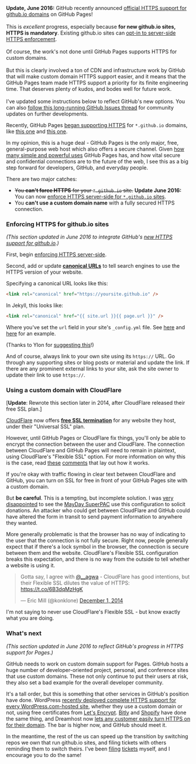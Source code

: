 <div class="callout">
<strong>Update, June 2016:</strong> 
GitHub recently announced <a href="https://github.com/blog/2186-https-for-github-pages">official HTTPS support for github.io domains</a> on GitHub Pages!
<br/><br/>
This is <em>excellent</em> progress, especially because <strong>for new github.io sites, HTTPS is mandatory</strong>. Existing github.io sites can <a href="https://help.github.com/articles/securing-your-github-pages-site-with-https/">opt-in to server-side HTTPS enforcement</a>.
<br/><br/>
Of course, the work's not done until GitHub Pages supports HTTPS for custom domains. 
<br/><br/>
But this is clearly involved a ton of CDN and infrastructure work by GitHub that will make custom domain HTTPS support easier, and it means that the GitHub Pages team made HTTPS support a priority for its finite engineering time. That deserves plenty of kudos, and bodes well for future work.
<br/><br/>
I've updated some instructions below to reflect GitHub's new options. You can also <a href="https://github.com/isaacs/github/issues/156">follow this long-running GitHub Issues thread</a> for community updates on further developments.
</div>

Recently, GitHub Pages [began supporting HTTPS](https://twitter.com/benbalter/status/444555263195217920) for `*.github.io` domains, like [this one](https://cfpb.github.io/) and [this one](https://sunlightlabs.github.io/congress/). 

In my opinion, this is a huge deal - GitHub Pages is the only major, free, general-purpose web host which also offers a secure channel. Given [how many simple and powerful uses](https://konklone.com/post/the-power-and-potential-of-github-pages) GitHub Pages has, and how vital secure and confidential connections are to the future of the web, I see this as a big step forward for developers, GitHub, and everyday people.

There are two major catches:

* <s>You **can't force HTTPS** for your `*.github.io` site.</s> **Update June 2016:** You can now [enforce HTTPS server-side for `*.github.io` sites](https://help.github.com/articles/securing-your-github-pages-site-with-https/).
* You **can't use a custom domain name** with a fully secured HTTPS connection.

### Enforcing HTTPS for github.io sites

_(This section updated in June 2016 to integrate GitHub's [new HTTPS support for github.io](https://help.github.com/articles/securing-your-github-pages-site-with-https/).)_

First, begin [enforcing HTTPS server-side](https://help.github.com/articles/securing-your-github-pages-site-with-https/).

Second, add or update **[canonical URLs](https://support.google.com/webmasters/answer/139066?hl=en)** to tell search engines to use the HTTPS version of your website.

Specifying a canonical URL looks like this:

```html
<link rel="canonical" href="https://yoursite.github.io" />
```

In Jekyll, this looks like:

```html
<link rel="canonical" href="{{ site.url }}{{ page.url }}" />
```

Where you've set the `url` field in your site's `_config.yml` file. See [here](https://github.com/18F/18f.gsa.gov/blob/b58cbcd66d2535746bfa43d42f670b9b1c105fd3/_config.yml#L26) and [here](https://github.com/18F/18f.gsa.gov/blob/b58cbcd66d2535746bfa43d42f670b9b1c105fd3/_includes/head.html#L27) for an example.

(Thanks to Ylon for [suggesting this](#comment-54c505e769702d16212a0000)!)

And of course, always link to your own site using its `https://` URL. Go through any supporting sites or blog posts or material and update the link. If there are any prominent external links to your site, ask the site owner to update their link to use `https://`.

### Using a custom domain with CloudFlare

[**Update**: Rewrote this section later in 2014, after CloudFlare released their free SSL plan.]

[CloudFlare](https://www.cloudflare.com/) now offers **[free SSL termination](https://blog.cloudflare.com/introducing-universal-ssl/)** for any website they host, under their "Universal SSL" plan. 

However, until GitHub Pages or CloudFlare fix things, you'll only be able to encrypt the connection between the user and CloudFlare. The connection between CloudFlare and GitHub Pages will need to remain in plaintext, using CloudFlare's "Flexible SSL" option. For more information on why this is the case, read [these](https://github.com/isaacs/github/issues/156#issuecomment-57271637) [comments](https://github.com/isaacs/github/issues/156#issuecomment-60453315) that lay out how it works.

If you're okay with traffic flowing in clear text between CloudFlare and GitHub, you can turn on SSL for free in front of your GitHub Pages site with a custom domain.

But **be careful**. This is a tempting, but incomplete solution. I was [very disappointed](https://github.com/MayOneUS/homepage_redesign/issues/82) to see the [MayDay SuperPAC](https://mayday.us) use this configuration to solicit donations. An attacker who could get between CloudFlare and GitHub could have altered the form in transit to send payment information to anywhere they wanted.

More generally problematic is that the browser has no way of indicating to the user that the connection is not fully secure. Right now, people generally expect that if there's a lock symbol in the browser, the connection is secure between them and the website. CloudFlare's Flexible SSL configuration breaks this expectation, and there is no way from the outside to tell whether a website is using it.

<blockquote class="twitter-tweet" lang="en"><p>Gotta say, I agree with <a href="https://twitter.com/__agwa">@__agwa</a> - CloudFlare has good intentions, but their Flexible SSL dilutes the value of HTTPS: <a href="https://t.co/6B3dqMzHgK">https://t.co/6B3dqMzHgK</a></p>— Eric Mill (@konklone) <a href="https://twitter.com/konklone/status/539543267311091715">December 1, 2014</a></blockquote>
<script async src="https://platform.twitter.com/widgets.js" charset="utf-8"></script>

I'm not saying to never use CloudFlare's Flexible SSL - but know exactly what you are doing.

### What's next

_(This section updated in June 2016 to reflect GitHub's progress in HTTPS support for Pages.)_

GitHub needs to work on custom domain support for Pages. GitHub hosts a huge number of developer-oriented project, personal, and conference sites that use custom domains. These not only continue to put their users at risk, they also set a bad example for the overall developer community.

It's a tall order, but this is something that other services in GitHub's position have done. WordPress [recently deployed complete HTTPS support for every WordPress.com-hosted site](https://en.blog.wordpress.com/2016/04/08/https-everywhere-encryption-for-all-wordpress-com-sites/), whether they use a custom domain or not, using free certificates from [Let's Encrypt](https://letsencrypt.org). [Bitly](http://www.eweek.com/security/bitly-embraces-lets-encrypt-for-short-link-security.html) and [Shopify](https://www.shopify.com/blog/73511365-all-shopify-stores-now-use-ssl-encryption-everywhere) have done the same thing, and Dreamhost now [lets any customer easily turn HTTPS on for their domain](https://www.dreamhost.com/blog/2015/12/03/lets-encrypt-and-dreamhost/). The bar is higher now, and GitHub should meet it.

In the meantime, the rest of the us can speed up the transition by switching repos we own that run github.io sites, and filing tickets with others reminding them to switch theirs. I've been [filing](https://github.com/mozilla/mozilla.github.io/issues/8) [tickets](https://github.com/cfpb/cfpb.github.io/issues/97) myself, and I encourage you to do the same!